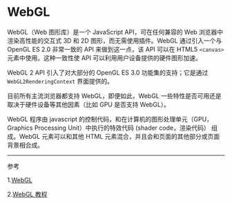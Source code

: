 # WebGL

WebGL（Web 图形库）是一个 JavaScript API，可在任何兼容的 Web 浏览器中渲染高性能的交互式 3D 和 2D 图形，而无需使用插件。WebGL 通过引入一个与 OpenGL ES 2.0 非常一致的 API 来做到这一点，该 API 可以在 HTML5 `<canvas>` 元素中使用。这种一致性使 API 可以利用用户设备提供的硬件图形加速。

WebGL 2 API 引入了对大部分的 OpenGL ES 3.0 功能集的支持；它是通过 `WebGL2RenderingContext` 界面提供的。

目前所有主流浏览器都支持 WebGL，即便如此，WebGL 一些特性是否可用还是取决于硬件设备等其他因素（比如 GPU 是否支持 WebGL）。

WebGL 程序由 javascript 的控制代码，和在计算机的图形处理单元（GPU，Graphics Processing Unit）中执行的特效代码 (shader code，渲染代码） 组成。WebGL 元素可以和其他 HTML 元素混合，并且会和页面的其他部分或页面背景相合成。

---

参考

1.[WebGL](https://developer.mozilla.org/zh-CN/docs/Web/API/WebGL_API)

2.[WebGL 教程](https://developer.mozilla.org/zh-CN/docs/Web/API/WebGL_API/Tutorial)
